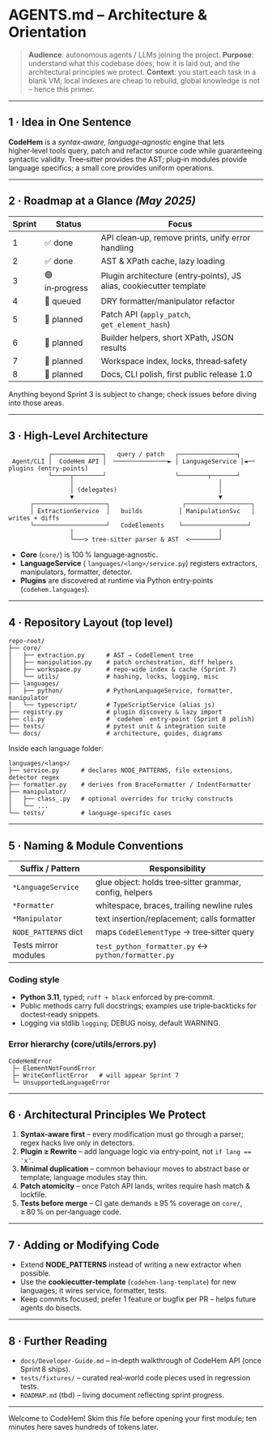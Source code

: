 # AGENTS.md – Architecture & Orientation

> **Audience**: autonomous agents / LLMs joining the project.
> **Purpose**: understand what this codebase does, how it is laid out, and the architectural principles we protect.
> **Context**: you start each task in a blank VM; local indexes are cheap to rebuild, global knowledge is not – hence this primer.

---

## 1 · Idea in One Sentence

**CodeHem** is a *syntax‑aware, language‑agnostic* engine that lets higher‑level tools query, patch and refactor source code while guaranteeing syntactic validity.  Tree‑sitter provides the AST; plug‑in modules provide language specifics; a small core provides uniform operations.

---

## 2 · Roadmap at a Glance *(May 2025)*

| Sprint | Status         | Focus                                                               |
| ------ | -------------- | ------------------------------------------------------------------- |
| 1      | ✅ done         | API clean‑up, remove prints, unify error handling                   |
| 2      | ✅ done         | AST & XPath cache, lazy loading                                     |
| 3      | 🟢 in‑progress | Plugin architecture (entry‑points), JS alias, cookiecutter template |
| 4      | 🚧 queued      | DRY formatter/manipulator refactor                                  |
| 5      | 🚧 planned     | Patch API (`apply_patch`, `get_element_hash`)                       |
| 6      | 🚧 planned     | Builder helpers, short XPath, JSON results                          |
| 7      | 🚧 planned     | Workspace index, locks, thread‑safety                               |
| 8      | 🚧 planned     | Docs, CLI polish, first public release 1.0                          |

Anything beyond Sprint 3 is subject to change; check issues before diving into those areas.

---

## 3 · High‑Level Architecture

```
           ┌──────────────┐   query / patch   ┌────────────────┐
 Agent/CLI │  CodeHem API │  ───────────────► │ LanguageService │◄── plugins (entry‑points)
           └─────┬────────┘                   └────────┬───────┘
                 │                                        │
                 │ (delegates)                            │
                 ▼                                        ▼
      ┌────────────────────┐                    ┌──────────────────┐
      │ ExtractionService  │   builds          │ ManipulationSvc   │  writes + diffs
      └────────────────────┘   CodeElements    └──────────────────┘
                 │                                        │
                 └───> tree‑sitter parser & AST  <────────┘
```

* **Core** (`core/`) is 100 % language‑agnostic.
* **LanguageService** (
  `languages/<lang>/service.py`) registers extractors, manipulators, formatter, detector.
* **Plugins** are discovered at runtime via Python entry‑points (`codehem.languages`).

---

## 4 · Repository Layout (top level)

```
repo‑root/
├── core/
│   ├── extraction.py      # AST → CodeElement tree
│   ├── manipulation.py    # patch orchestration, diff helpers
│   ├── workspace.py       # repo‑wide index & cache (Sprint 7)
│   └── utils/             # hashing, locks, logging, misc
├── languages/
│   ├── python/            # PythonLanguageService, formatter, manipulator
│   └── typescript/        # TypeScriptService (alias js)
├── registry.py            # plugin discovery & lazy import
├── cli.py                 # `codehem` entry‑point (Sprint 8 polish)
├── tests/                 # pytest unit & integration suite
└── docs/                  # architecture, guides, diagrams
```

Inside each language folder:

```
languages/<lang>/
├── service.py      # declares NODE_PATTERNS, file extensions, detector regex
├── formatter.py    # derives from BraceFormatter / IndentFormatter
├── manipulator/
│   ├── class_.py   # optional overrides for tricky constructs
│   └── ...
└── tests/          # language‑specific cases
```

---

## 5 · Naming & Module Conventions

| Suffix / Pattern     | Responsibility                                          |
| -------------------- | ------------------------------------------------------- |
| `*LanguageService`   | glue object: holds tree‑sitter grammar, config, helpers |
| `*Formatter`         | whitespace, braces, trailing newline rules              |
| `*Manipulator`       | text insertion/replacement; calls formatter             |
| `NODE_PATTERNS` dict | maps `CodeElementType` → tree‑sitter query              |
| Tests mirror modules | `test_python_formatter.py` ↔ `python/formatter.py`      |

### Coding style

* **Python 3.11**, typed; `ruff + black` enforced by pre‑commit.
* Public methods carry full docstrings; examples use triple‑backticks for doctest‑ready snippets.
* Logging via stdlib `logging`; DEBUG noisy, default WARNING.

### Error hierarchy (core/utils/errors.py)

```
CodeHemError
 ├─ ElementNotFoundError
 ├─ WriteConflictError   # will appear Sprint 7
 └─ UnsupportedLanguageError
```

---

## 6 · Architectural Principles We Protect

1. **Syntax‑aware first** – every modification must go through a parser; regex hacks live only in detectors.
2. **Plugin ≥ Rewrite** – add language logic via entry‑point, not `if lang == 'x'`.
3. **Minimal duplication** – common behaviour moves to abstract base or template; language modules stay thin.
4. **Patch atomicity** – once Patch API lands, writes require hash match & lockfile.
5. **Tests before merge** – CI gate demands ≥ 95 % coverage on `core/`, ≥ 80 % on per‑language code.

---

## 7 · Adding or Modifying Code

* Extend **NODE\_PATTERNS** instead of writing a new extractor when possible.
* Use the **cookiecutter‑template** (`codehem-lang-template`) for new languages; it wires service, formatter, tests.
* Keep commits focused; prefer 1 feature or bugfix per PR – helps future agents do bisects.

---

## 8 · Further Reading

* `docs/Developer‑Guide.md` – in‑depth walkthrough of CodeHem API (once Sprint 8 ships).
* `tests/fixtures/` – curated real‑world code pieces used in regression tests.
* `ROADMAP.md` (tbd) – living document reflecting sprint progress.

---

Welcome to CodeHem!  Skim this file before opening your first module; ten minutes here saves hundreds of tokens later.
